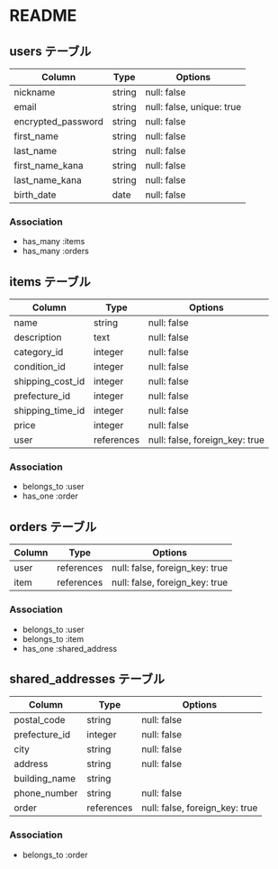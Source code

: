 # README

## users テーブル


|Column	            | Type	       | Options                    |
|-------------------|--------------|----------------------------|
|nickname	          | string	     | null: false                |
|email              |	string       | null: false, unique: true  |
|encrypted_password	| string	     | null: false                |
|first_name	        | string	     | null: false                |
|last_name          |	string	     | null: false                |
|first_name_kana    |	string	     | null: false                |
|last_name_kana	    | string       | null: false                |
|birth_date	        | date	       | null: false                |


### Association
- has_many :items
- has_many :orders

## items テーブル

|Column	            | Type	       |Options                  |
|-------------------|--------------|-------------------------|
|name	              | string	     | null: false             |
|description        |	text	       | null: false             |
|category_id        |	integer	     | null: false             |
|condition_id	      | integer	     | null: false             |
|shipping_cost_id   |	integer	     | null: false             |
|prefecture_id	    | integer	     | null: false             |
|shipping_time_id	  | integer	     | null: false             |
|price	            | integer      | null: false             |
|user               | references   | null: false, foreign_key: true|



### Association
- belongs_to :user
- has_one :order

## orders テーブル

|Column	             | Type	        | Options             |
|--------------------|--------------|---------------------|
|user                | references	  |null: false, foreign_key: true|
|item                | references	  |null: false, foreign_key: true|



### Association
- belongs_to :user
- belongs_to :item
- has_one :shared_address

## shared_addresses テーブル

|Column              |	Type	      | Options               |
|--------------------|--------------|-----------------------|
|postal_code         |	string	    | null: false           |
|prefecture_id	     |  integer	    | null: false           |
|city                |	string      |	null: false           |
|address	           |  string	    | null: false           |
|building_name	     |  string	    |                       |
|phone_number        |	string	    | null: false           |
|order               |  references	|null: false, foreign_key: true|



### Association
- belongs_to :order

